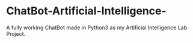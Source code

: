 # ChatBot-Artificial-Intelligence-
A fully working ChatBot made in Python3 as my Artificial Intelligence Lab Project.

